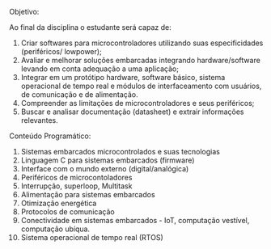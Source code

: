 Objetivo:

Ao final da disciplina o estudante será capaz de:
1.	Criar softwares para microcontroladores utilizando suas especificidades (periféricos/ lowpower);
2.	Avaliar e melhorar soluções embarcadas integrando hardware/software levando em conta adequação a uma aplicação;
3.	Integrar em um protótipo hardware, software básico, sistema operacional de tempo real e módulos de interfaceamento com usuários, de comunicação e de alimentação.
4.	Compreender as limitações de microcontroladores e seus periféricos;
5.	Buscar e analisar documentação (datasheet) e extrair informações relevantes.

Conteúdo Programático:

1.	Sistemas embarcados microcontrolados e suas tecnologias
2.	Linguagem C para sistemas embarcados (firmware)
3.	Interface com o mundo externo (digital/analógica)
4.	Periféricos de microcontoladores
5.	Interrupção, superloop, Multitask
6.	Alimentação para sistemas embarcados
7.	Otimização energética
8.	Protocolos de comunicação
9.	Conectividade em sistemas embarcados - IoT, computação vestível, computação ubíqua.
10.	Sistema operacional de tempo real (RTOS)

